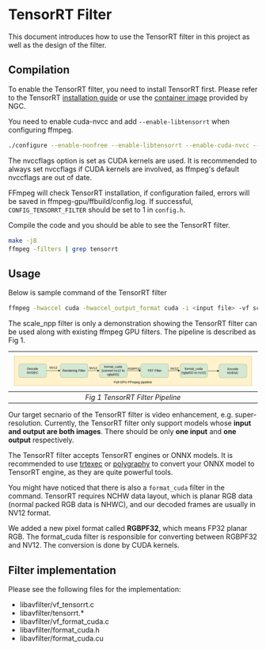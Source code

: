 # TensorRT Filter

This document introduces how to use the TensorRT filter in this project as well as the design of the filter.

## Compilation

To enable the TensorRT filter, you need to install TensorRT first. Please refer to the TensorRT [installation guide](https://docs.nvidia.com/deeplearning/tensorrt/install-guide/index.html) or use the [container image](https://catalog.ngc.nvidia.com/orgs/nvidia/containers/tensorrt) provided by NGC.

You need to enable cuda-nvcc and add `--enable-libtensorrt` when configuring ffmpeg.
```bash
./configure --enable-nonfree --enable-libtensorrt --enable-cuda-nvcc --extra-cflags=-I/usr/local/cuda/include --extra-ldflags=-L/usr/local/cuda/lib64 --disable-static --enable-shared --nvccflags="-gencode arch=compute_86,code=sm_86"
```
The nvccflags option is set as CUDA kernels are used. It is recommended to always set nvccflags if CUDA kernels are involved, as ffmpeg's default nvccflags are out of date.

FFmpeg will check TensorRT installation, if configuration failed, errors will be saved in ffmpeg-gpu/ffbuild/config.log. If successful, `CONFIG_TENSORRT_FILTER` should be set to 1 in `config.h`.

Compile the code and you should be able to see the TensorRT filter.
```bash
make -j8
ffmpeg -filters | grep tensorrt
```

## Usage
Below is sample command of the TensorRT filter
```bash
ffmpeg -hwaccel cuda -hwaccel_output_format cuda -i <input file> -vf scale_npp=1280:720,format_cuda=rgbpf32le,tensorrt=<model path>,format_cuda=nv12 -c:v h264_nvenc <output file>
```
The scale_npp filter is only a demonstration showing the TensorRT filter can be used along with existing ffmpeg GPU filters. The pipeline is described as Fig 1.

 ![Fig 1](images/trt_pipeline.png)|
|:--:|
| *Fig 1 TensorRT Filter Pipeline* |

Our target secnario of the TensorRT filter is video enhancement, e.g. super-resolution. Currently, the TensorRT filter only support models whose __input and output are both images__. There should be only __one input__ and __one output__ respectively.

The TensorRT filter accepts TensorRT engines or ONNX models. It is recommended to use [trtexec](https://github.com/NVIDIA/TensorRT/tree/main/samples/trtexec) or [polygraphy](https://github.com/NVIDIA/TensorRT/tree/main/tools/Polygraphy) to convert your ONNX model to TensorRT engine, as they are quite powerful tools.

You might have noticed that there is also a `format_cuda` filter in the command. TensorRT requires NCHW data layout, which is planar RGB data (normal packed RGB data is NHWC), and our decoded frames are usually in NV12 format.

We added a new pixel format called __RGBPF32__, which means FP32 planar RGB. The format_cuda filter is responsible for converting between RGBPF32 and NV12. The conversion is done by CUDA kernels.

## Filter implementation

Please see the following files for the implementation:

- libavfilter/vf_tensorrt.c
- libavfilter/tensorrt.*
- libavfilter/vf_format_cuda.c
- libavfilter/format_cuda.h
- libavfilter/format_cuda.cu